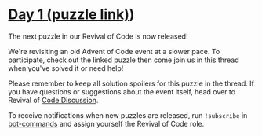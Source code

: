 # [Day 1  (puzzle link)](https://adventofcode.com/2015/day/1))
The next puzzle in our Revival of Code is now released!

We're revisiting an old Advent of Code event at a slower pace. To participate, check out the linked puzzle then come join us in this thread when you've solved it or need help!

Please remember to keep all solution spoilers for this puzzle in the thread.
If you have questions or suggestions about the event itself, head over to Revival of [Code Discussion](https://discord.com/channels/267624335836053506/996438901331861554).

To receive notifications when new puzzles are released, run `!subscribe` in [bot-commands](https://discord.com/channels/267624335836053506/267659945086812160) and assign yourself the Revival of Code role.
